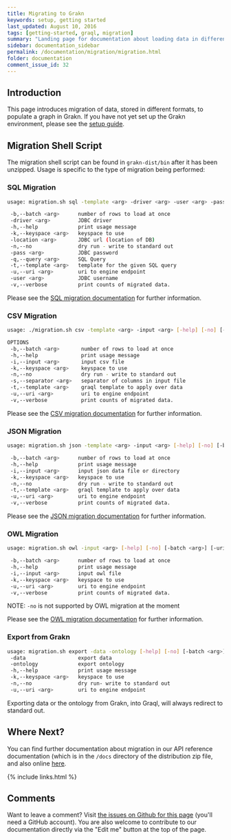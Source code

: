 ```yaml
---
title: Migrating to Grakn
keywords: setup, getting started
last_updated: August 10, 2016
tags: [getting-started, graql, migration]
summary: "Landing page for documentation about loading data in different formats to populate a graph in Grakn."
sidebar: documentation_sidebar
permalink: /documentation/migration/migration.html
folder: documentation
comment_issue_id: 32
---
```


## Introduction
This page introduces migration of data, stored in different formats, to populate a graph in Grakn. If you have not yet set up the Grakn environment, please see the [setup guide](../get-started/setup-guide.html).

## Migration Shell Script
The migration shell script can be found in `grakn-dist/bin` after it has been unzipped. Usage is specific to the type of migration being performed:

### SQL Migration

```bash
usage: migration.sh sql -template <arg> -driver <arg> -user <arg> -pass <arg> -location <arg> [-help] [-no] [-batch <arg>] [-keyspace <arg>] [-uri <arg>] [-v]

 -b,--batch <arg>      number of rows to load at once
 -driver <arg>         JDBC driver
 -h,--help             print usage message
 -k,--keyspace <arg>   keyspace to use
 -location <arg>       JDBC url (location of DB)
 -n,--no               dry run - write to standard out
 -pass <arg>           JDBC password
 -q,--query <arg>      SQL Query
 -t,--template <arg>   template for the given SQL query
 -u,--uri <arg>        uri to engine endpoint
 -user <arg>           JDBC username
 -v,--verbose          print counts of migrated data.
```

Please see the [SQL migration documentation](./SQL-migration.html) for further information.

### CSV Migration

```bash
usage: ./migration.sh csv -template <arg> -input <arg> [-help] [-no] [-separator <arg>] [-batch <arg>] [-uri <arg>] [-keyspace <arg>] [-v]

OPTIONS
 -b,--batch <arg>       number of rows to load at once
 -h,--help              print usage message
 -i,--input <arg>       input csv file
 -k,--keyspace <arg>    keyspace to use
 -n,--no                dry run - write to standard out
 -s,--separator <arg>   separator of columns in input file
 -t,--template <arg>    graql template to apply over data
 -u,--uri <arg>         uri to engine endpoint
 -v,--verbose           print counts of migrated data.
```

Please see the [CSV migration documentation](./CSV-migration.html) for further information.

### JSON Migration

```bash
usage: migration.sh json -template <arg> -input <arg> [-help] [-no] [-batch <arg>] [-uri <arg>] [-keyspace <arg>] [-v]

 -b,--batch <arg>      number of rows to load at once
 -h,--help             print usage message
 -i,--input <arg>      input json data file or directory
 -k,--keyspace <arg>   keyspace to use
 -n,--no               dry run - write to standard out
 -t,--template <arg>   graql template to apply over data
 -u,--uri <arg>        uri to engine endpoint
 -v,--verbose          print counts of migrated data.
```

Please see the [JSON migration documentation](./JSON-migration.html) for further information.

### OWL Migration

```bash
usage: migration.sh owl -input <arg> [-help] [-no] [-batch <arg>] [-uri <arg>] [-keyspace <arg>] [-v]

 -b,--batch <arg>      number of rows to load at once
 -h,--help             print usage message
 -i,--input <arg>      input owl file
 -k,--keyspace <arg>   keyspace to use
 -u,--uri <arg>        uri to engine endpoint
 -v,--verbose          print counts of migrated data.
```

NOTE: `-no` is not supported by OWL migration at the moment

Please see the [OWL migration documentation](./OWL-migration.html) for further information.

### Export from Grakn

```bash
usage: migration.sh export -data -ontology [-help] [-no] [-batch <arg>] [-uri <arg>] [-keyspace <arg>]
 -data                 export data
 -ontology             export ontology
 -h,--help             print usage message
 -k,--keyspace <arg>   keyspace to use
 -n,--no               dry run- write to standard out
 -u,--uri <arg>        uri to engine endpoint
```

Exporting data or the ontology from Grakn, into Graql, will always redirect to standard out. 

## Where Next?
You can find further documentation about migration in our API reference documentation (which is in the `/docs` directory of the distribution zip file, and also online [here](https://grakn.ai/javadocs.html).

{% include links.html %}


## Comments
Want to leave a comment? Visit <a href="https://github.com/graknlabs/docs/issues/32" target="_blank">the issues on Github for this page</a> (you'll need a GitHub account). You are also welcome to contribute to our documentation directly via the "Edit me" button at the top of the page.
